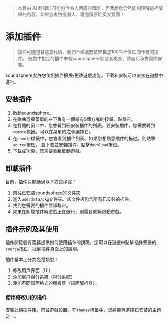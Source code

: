> 本頁由 AI 翻譯!!! 可能包含令人困惑的錯誤，但我想您仍然能夠理解這裡解釋的內容。如果您害怕機器人，請閱讀原始英文頁面！

# 添加插件
> 插件可能包含惡意代碼，我們不建議安裝來自您100%不信任的作者的插件。
> 遊戲中指定的插件未經soundsphere開發者檢查，請自行承擔風險安裝。

soundsphere允許您使用插件擴展/更改遊戲功能。下載和安裝可以直接在遊戲中進行。

## 安裝插件
1. 啟動soundsphere。
2. 在歌曲選擇菜單的左下角有一個繪有9個方塊的按鈕。點擊它。
3. 在打開的窗口中，您會看到已安裝插件的列表。要安裝插件，您需要轉到`remote`標籤，可以在菜單的左側選擇它。
4. 在`remote`標籤中，您會看到插件列表。如果您想熟悉插件的描述，則點擊`source`按鈕。
   要下載並安裝插件，點擊`download`按鈕。
5. 下載成功後，您需要重新啟動遊戲。

## 卸載插件
目前，插件只能通過以下方式移除：
1. 前往已安裝soundsphere的文件夾
2. 進入`userdata/pkg`文件夾。該文件夾包含所有已安裝的插件。
3. 找到您需要的插件並卸載它。
4. 如果在卸載插件時遊戲正在運行，則需要重新啟動遊戲。

## 插件示例及其使用
插件開發者有義務提供如何使用插件的說明。您可以在遊戲中點擊插件旁邊的`source`按鈕，找到插件頁面上的說明。

插件基本上分為幾種類型：
1. 修改用戶界面（UI）
2. 添加擊打得分系統（得分系統）
3. 添加不同譜面格式的解析器（譜面解析器）。

### 使用修改UI的插件
安裝此類插件後，前往遊戲設置。在`themes`標籤中，您將能夠選擇已安裝的主題之一。
